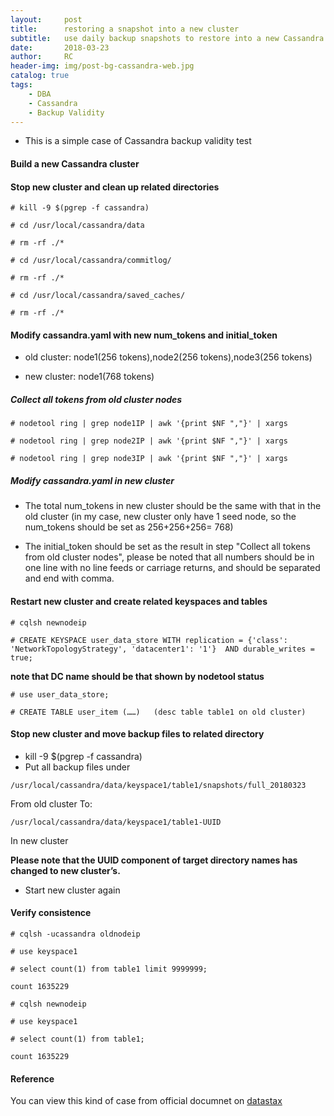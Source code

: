 ```yaml
---
layout:     post
title:      restoring a snapshot into a new cluster
subtitle:  	use daily backup snapshots to restore into a new Cassandra cluster
date:       2018-03-23
author:     RC
header-img: img/post-bg-cassandra-web.jpg
catalog: true
tags:
    - DBA
    - Cassandra
    - Backup Validity
---
```


- This is a simple case of Cassandra backup validity test

#### Build a new Cassandra cluster

#### Stop new cluster and clean up related directories
```
# kill -9 $(pgrep -f cassandra)

# cd /usr/local/cassandra/data

# rm -rf ./*

# cd /usr/local/cassandra/commitlog/

# rm -rf ./*

# cd /usr/local/cassandra/saved_caches/

# rm -rf ./*
```
#### Modify cassandra.yaml with new num_tokens and initial_token

* old cluster: node1(256 tokens),node2(256 tokens),node3(256 tokens)

* new cluster: node1(768 tokens)

##### Collect all tokens from old cluster nodes
```
# nodetool ring | grep node1IP | awk '{print $NF ","}' | xargs

# nodetool ring | grep node2IP | awk '{print $NF ","}' | xargs

# nodetool ring | grep node3IP | awk '{print $NF ","}' | xargs
```

##### Modify cassandra.yaml in new cluster
* The total num_tokens in new cluster should be the same with that in the old cluster
(in my case, new cluster only have 1 seed node, so the num_tokens should be set as 
256+256+256= 768)

* The initial_token should be set as the result in step "Collect all tokens from old cluster nodes", please be noted that all numbers should be in one line with no line feeds or carriage returns, and should be separated and end with comma.

#### Restart new cluster and create related keyspaces and tables
```
# cqlsh newnodeip

# CREATE KEYSPACE user_data_store WITH replication = {'class': 'NetworkTopologyStrategy', 'datacenter1': '1'}  AND durable_writes = true;
```
**note that DC name should be that shown by nodetool status**
```
# use user_data_store;

# CREATE TABLE user_item (……)   (desc table table1 on old cluster)
```

#### Stop new cluster and move backup files to related directory
- kill -9 $(pgrep -f cassandra)
- Put all backup files under 
```
/usr/local/cassandra/data/keyspace1/table1/snapshots/full_20180323
```
From old cluster
To:
```
/usr/local/cassandra/data/keyspace1/table1-UUID
```
In new cluster

**Please note that the UUID component of target directory names has changed to new cluster’s.**

* Start new cluster again

#### Verify consistence
```
# cqlsh -ucassandra oldnodeip

# use keyspace1

# select count(1) from table1 limit 9999999;

count 1635229
```
```
# cqlsh newnodeip

# use keyspace1

# select count(1) from table1;

count 1635229
```

#### Reference

You can view this kind of case from official documnet on [datastax](https://docs.datastax.com/en/cassandra/2.1/cassandra/operations/ops_snapshot_restore_new_cluster.html)


